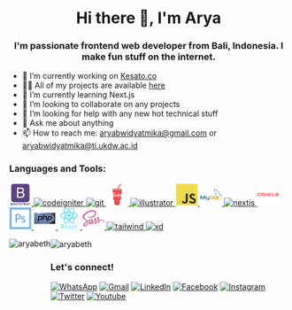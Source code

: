 <!-- ### Hi there 👋 -->
<h1 align="center">Hi there 👋, I'm Arya</h1>
<h3 align="center">I'm passionate frontend web developer from Bali, Indonesia.
I make fun stuff on the internet. </h3>



- 🔭 I’m currently working on <a href="https://github.com/kesato" target="_blank">Kesato.co</a>
- 👨‍💻 All of my projects are available [here](https://aryabeth.github.io/#portfolio)
- 🌱 I’m currently learning Next.js
- 👯 I’m looking to collaborate on any projects
- 🤔 I’m looking for help with any new hot technical stuff
- 💬 Ask me about anything
- 📫 How to reach me: aryabwidyatmika@gmail.com or aryabwidyatmika@ti.ukdw.ac.id


<h3 align="left">Languages and Tools:</h3>
<p align="left"> <a href="https://getbootstrap.com" target="_blank"> <img src="https://raw.githubusercontent.com/devicons/devicon/master/icons/bootstrap/bootstrap-plain-wordmark.svg" alt="bootstrap" width="40" height="40"/> </a> <a href="https://codeigniter.com" target="_blank"> <img src="https://cdn.worldvectorlogo.com/logos/codeigniter.svg" alt="codeigniter" width="40" height="40"/> </a> <a href="https://git-scm.com/" target="_blank"> <img src="https://www.vectorlogo.zone/logos/git-scm/git-scm-icon.svg" alt="git" width="40" height="40"/> </a> <a href="https://gulpjs.com" target="_blank"> <img src="https://raw.githubusercontent.com/devicons/devicon/master/icons/gulp/gulp-plain.svg" alt="gulp" width="40" height="40"/> </a> <a href="https://www.adobe.com/in/products/illustrator.html" target="_blank"> <img src="https://www.vectorlogo.zone/logos/adobe_illustrator/adobe_illustrator-icon.svg" alt="illustrator" width="40" height="40"/> </a> <a href="https://developer.mozilla.org/en-US/docs/Web/JavaScript" target="_blank"> <img src="https://raw.githubusercontent.com/devicons/devicon/master/icons/javascript/javascript-original.svg" alt="javascript" width="40" height="40"/> </a> <a href="https://www.mysql.com/" target="_blank"> <img src="https://raw.githubusercontent.com/devicons/devicon/master/icons/mysql/mysql-original-wordmark.svg" alt="mysql" width="40" height="40"/> </a> <a href="https://nextjs.org/" target="_blank"> <img src="https://cdn.worldvectorlogo.com/logos/nextjs-3.svg" alt="nextjs" width="40" height="40"/> </a> <a href="https://www.oracle.com/" target="_blank"> <img src="https://raw.githubusercontent.com/devicons/devicon/master/icons/oracle/oracle-original.svg" alt="oracle" width="40" height="40"/> </a> <a href="https://www.photoshop.com/en" target="_blank"> <img src="https://raw.githubusercontent.com/devicons/devicon/master/icons/photoshop/photoshop-line.svg" alt="photoshop" width="40" height="40"/> </a> <a href="https://www.php.net" target="_blank"> <img src="https://raw.githubusercontent.com/devicons/devicon/master/icons/php/php-original.svg" alt="php" width="40" height="40"/> </a> <a href="https://reactjs.org/" target="_blank"> <img src="https://raw.githubusercontent.com/devicons/devicon/master/icons/react/react-original-wordmark.svg" alt="react" width="40" height="40"/> </a> <a href="https://sass-lang.com" target="_blank"> <img src="https://raw.githubusercontent.com/devicons/devicon/master/icons/sass/sass-original.svg" alt="sass" width="40" height="40"/> </a> <a href="https://tailwindcss.com/" target="_blank"> <img src="https://www.vectorlogo.zone/logos/tailwindcss/tailwindcss-icon.svg" alt="tailwind" width="40" height="40"/> </a> <a href="https://www.adobe.com/products/xd.html" target="_blank"> <img src="https://cdn.worldvectorlogo.com/logos/adobe-xd.svg" alt="xd" width="40" height="40"/> </a> </p>

<p><img align="left" src="https://github-readme-stats.vercel.app/api/top-langs?username=aryabeth&show_icons=true&locale=en&layout=compact" height=178 alt="aryabeth" /></p>

<!-- <p>&nbsp;<img align="center" src="https://github-readme-stats.vercel.app/api?username=aryabeth&show_icons=true&locale=en" alt="aryabeth" height=178 /></p> -->

<p><img align="center" src="https://github-readme-streak-stats.herokuapp.com/?user=aryabeth&theme=default" alt="aryabeth" height=178 /></p>

### Let's connect!

[![WhatsApp](https://img.shields.io/badge/WhatsApp-25D366?style=for-the-badge&logo=whatsapp&logoColor=white)](https://wa.me/6283114285234)
[![Gmail](https://img.shields.io/badge/Gmail-EA4335?style=for-the-badge&logo=gmail&logoColor=white)](mailto:aryabwidyatmika@gmail.com?subject=github_message)
[![LinkedIn](https://img.shields.io/badge/LinkedIn-0A66C2?style=for-the-badge&logo=linkedin&logoColor=white)](https://www.linkedin.com/in/aryabeth/)
[![Facebook](https://img.shields.io/badge/Facebook-1877F2?style=for-the-badge&logo=facebook&logoColor=white)](https://web.facebook.com/arya.widyatmika)
[![Instagram](https://img.shields.io/badge/Instagram-D92E6C?style=for-the-badge&logo=instagram&logoColor=white)](https://instagram.com/aryabeth)
[![Twitter](https://img.shields.io/badge/Twitter-1DA1F2?style=for-the-badge&logo=twitter&logoColor=white)](https://twitter.com/aryabeth)
[![Youtube](https://img.shields.io/badge/Youtube-ff0400?style=for-the-badge&logo=youtube&logoColor=white)](https://www.youtube.com/channel/UCQZEcJVponzoAns_8aGly9w)
<!-- [![GitHub](https://img.shields.io/badge/GitHub-181717?style=for-the-badge&logo=github&logoColor=white)](https://github.com/aryabeth?tab=follow) -->
